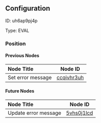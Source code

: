 # 
## Configuration
ID:  uh6ap9pj4p

Type: EVAL 








### Position

#### Previous Nodes
| Node Title | Node ID |
| :------------- | ------------ |
| Set error message | [ccqivhr3uh](./ccqivhr3uh.md) | 
 
 #### Future Nodes
| Node Title | Node ID |
| :------------- | ------------ |
| Update error message |[5vhs0j1lcd](./5vhs0j1lcd.md) | 